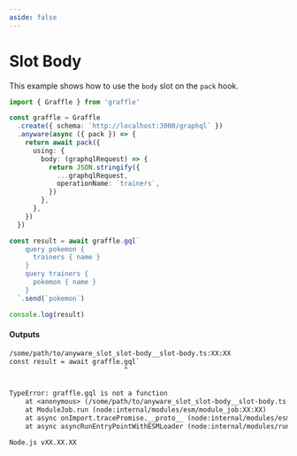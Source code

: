 ```yaml
---
aside: false
---
```


# Slot Body

This example shows how to use the `body` slot on the `pack` hook.

<!-- dprint-ignore-start -->
```ts twoslash
import { Graffle } from 'graffle'

const graffle = Graffle
  .create({ schema: `http://localhost:3000/graphql` })
  .anyware(async ({ pack }) => {
    return await pack({
      using: {
        body: (graphqlRequest) => {
          return JSON.stringify({
            ...graphqlRequest,
            operationName: `trainers`,
          })
        },
      },
    })
  })

const result = await graffle.gql`
    query pokemon {
      trainers { name }
    }
    query trainers {
      pokemon { name }
    }
  `.send(`pokemon`)

console.log(result)
```
<!-- dprint-ignore-end -->

#### Outputs

<!-- dprint-ignore-start -->
```txt
/some/path/to/anyware_slot_slot-body__slot-body.ts:XX:XX
const result = await graffle.gql`
                             ^


TypeError: graffle.gql is not a function
    at <anonymous> (/some/path/to/anyware_slot_slot-body__slot-body.ts:XX:XX:30)
    at ModuleJob.run (node:internal/modules/esm/module_job:XX:XX)
    at async onImport.tracePromise.__proto__ (node:internal/modules/esm/loader:XX:XX)
    at async asyncRunEntryPointWithESMLoader (node:internal/modules/run_main:XX:XX)

Node.js vXX.XX.XX
```
<!-- dprint-ignore-end -->
